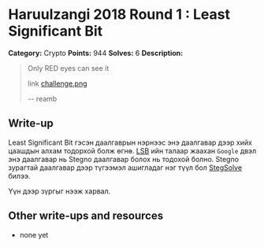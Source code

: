 # Haruulzangi 2018 Round 1 : Least Significant Bit

**Category:** Crypto
**Points:** 944
**Solves:** 6
**Description:**

>Only RED eyes can see it
>
>link [challenge.png](challenge.png)
>
>--
>reamb



## Write-up

 Least Significant Bit гэсэн даалгаврын нэрнээс энэ даалгавар дээр хийх цаашдын алхам тодорхой болж өгнө. [LSB](http://ijact.org/volume3issue4/IJ0340004.pdf) ийн талаар жаахан `Google` двэл энэ даалгавар нь Stegno даалгавар болох нь тодохой болно. Stegno зурагтай даалгавар дээр түгээмэл ашигладаг нэг түүл бол [StegSolve](https://github.com/eugenekolo/sec-tools/tree/master/stego/stegsolve) билээ. 

Үүн дээр зүргыг нээж харвал. 

## Other write-ups and resources

* none yet

